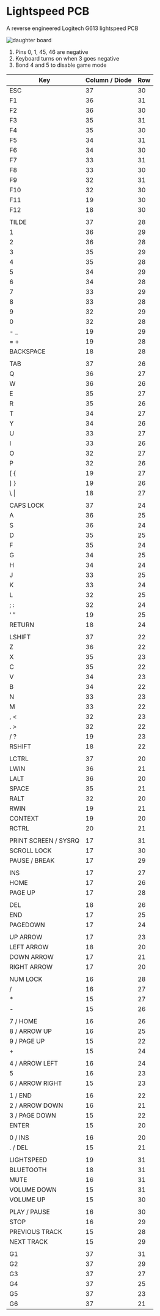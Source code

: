 # Lightspeed PCB

A reverse engineered Logitech G613 lightspeed PCB

![daughter board](https://user-images.githubusercontent.com/1764391/227828229-bd91c30f-06db-460b-8a7c-1ebef921f776.png)

1. Pins 0, 1, 45, 46 are negative
2. Keyboard turns on when 3 goes negative
3. Bond 4 and 5 to disable game mode

|   Key                   |   Column / Diode  |   Row  |
|-------------------------|-------------------|--------|
|   ESC                   |   37              |   30   |
|   F1                    |   36              |   31   |
|   F2                    |   36              |   30   |
|   F3                    |   35              |   31   |
|   F4                    |   35              |   30   |
|   F5                    |   34              |   31   |
|   F6                    |   34              |   30   |
|   F7                    |   33              |   31   |
|   F8                    |   33              |   30   |
|   F9                    |   32              |   31   |
|   F10                   |   32              |   30   |
|   F11                   |   19              |   30   |
|   F12                   |   18              |   30   |
|                         |                   |        |
|   TILDE                 |   37              |   28   |
|   1                     |   36              |   29   |
|   2                     |   36              |   28   |
|   3                     |   35              |   29   |
|   4                     |   35              |   28   |
|   5                     |   34              |   29   |
|   6                     |   34              |   28   |
|   7                     |   33              |   29   |
|   8                     |   33              |   28   |
|   9                     |   32              |   29   |
|   0                     |   32              |   28   |
|   - _                   |   19              |   29   |
|   = +                   |   19              |   28   |
|   BACKSPACE             |   18              |   28   |
|                         |                   |        |
|   TAB                   |   37              |   26   |
|   Q                     |   36              |   27   |
|   W                     |   36              |   26   |
|   E                     |   35              |   27   |
|   R                     |   35              |   26   |
|   T                     |   34              |   27   |
|   Y                     |   34              |   26   |
|   U                     |   33              |   27   |
|   I                     |   33              |   26   |
|   O                     |   32              |   27   |
|   P                     |   32              |   26   |
|   [ {                   |   19              |   27   |
|   ] }                   |   19              |   26   |
|   \ \|                  |   18              |   27   |
|                         |                   |        |
|   CAPS LOCK             |   37              |   24   |
|   A                     |   36              |   25   |
|   S                     |   36              |   24   |
|   D                     |   35              |   25   |
|   F                     |   35              |   24   |
|   G                     |   34              |   25   |
|   H                     |   34              |   24   |
|   J                     |   33              |   25   |
|   K                     |   33              |   24   |
|   L                     |   32              |   25   |
|   ; :                   |   32              |   24   |
|   ‘ ”                   |   19              |   25   |
|   RETURN                |   18              |   24   |
|                         |                   |        |
|   LSHIFT                |   37              |   22   |
|   Z                     |   36              |   22   |
|   X                     |   35              |   23   |
|   C                     |   35              |   22   |
|   V                     |   34              |   23   |
|   B                     |   34              |   22   |
|   N                     |   33              |   23   |
|   M                     |   33              |   22   |
|   , <                   |   32              |   23   |
|   . >                   |   32              |   22   |
|   / ?                   |   19              |   23   |
|   RSHIFT                |   18              |   22   |
|                         |                   |        |
|   LCTRL                 |   37              |   20   |
|   LWIN                  |   36              |   21   |
|   LALT                  |   36              |   20   |
|   SPACE                 |   35              |   21   |
|   RALT                  |   32              |   20   |
|   RWIN                  |   19              |   21   |
|   CONTEXT               |   19              |   20   |
|   RCTRL                 |   20              |   21   |
|                         |                   |        |
|   PRINT SCREEN / SYSRQ  |   17              |   31   |
|   SCROLL LOCK           |   17              |   30   |
|   PAUSE / BREAK         |   17              |   29   |
|                         |                   |        |
|   INS                   |   17              |   27   |
|   HOME                  |   17              |   26   |
|   PAGE UP               |   17              |   28   |
|                         |                   |        |
|   DEL                   |   18              |   26   |
|   END                   |   17              |   25   |
|   PAGEDOWN              |   17              |   24   |
|                         |                   |        |
|   UP ARROW              |   17              |   23   |
|   LEFT ARROW            |   18              |   20   |
|   DOWN ARROW            |   17              |   21   |
|   RIGHT ARROW           |   17              |   20   |
|                         |                   |        |
|   NUM LOCK              |   16              |   28   |
|   /                     |   16              |   27   |
|   *                     |   15              |   27   |
|   -                     |   15              |   26   |
|                         |                   |        |
|   7 / HOME              |   16              |   26   |
|   8 / ARROW UP          |   16              |   25   |
|   9 / PAGE UP           |   15              |   22   |
|   +                     |   15              |   24   |
|                         |                   |        |
|   4 / ARROW LEFT        |   16              |   24   |
|   5                     |   16              |   23   |
|   6 / ARROW RIGHT       |   15              |   23   |
|                         |                   |        |
|   1 / END               |   16              |   22   |
|   2 / ARROW DOWN        |   16              |   21   |
|   3 / PAGE DOWN         |   15              |   22   |
|   ENTER                 |   15              |   20   |
|                         |                   |        |
|   0 / INS               |   16              |   20   |
|   . / DEL               |   15              |   21   |
|                         |                   |        |
|   LIGHTSPEED            |   19              |   31   |
|   BLUETOOTH             |   18              |   31   |
|   MUTE                  |   16              |   31   |
|   VOLUME DOWN           |   15              |   31   |
|   VOLUME UP             |   15              |   30   |
|                         |                   |        |
|   PLAY / PAUSE          |   16              |   30   |
|   STOP                  |   16              |   29   |
|   PREVIOUS TRACK        |   15              |   28   |
|   NEXT TRACK            |   15              |   29   |
|                         |                   |        |
|   G1                    |   37              |   31   |
|   G2                    |   37              |   29   |
|   G3                    |   37              |   27   |
|   G4                    |   37              |   25   |
|   G5                    |   37              |   23   |
|   G6                    |   37              |   21   |
